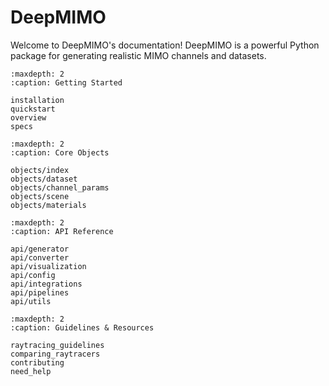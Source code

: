 # DeepMIMO

Welcome to DeepMIMO's documentation! DeepMIMO is a powerful Python package for generating realistic MIMO channels and datasets.

```{toctree}
:maxdepth: 2
:caption: Getting Started

installation
quickstart
overview
specs
```

```{toctree}
:maxdepth: 2
:caption: Core Objects

objects/index
objects/dataset
objects/channel_params
objects/scene
objects/materials
```

```{toctree}
:maxdepth: 2
:caption: API Reference

api/generator
api/converter
api/visualization
api/config
api/integrations
api/pipelines
api/utils
```

```{toctree}
:maxdepth: 2
:caption: Guidelines & Resources

raytracing_guidelines
comparing_raytracers
contributing
need_help
```
